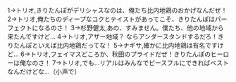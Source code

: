 1→トリオ,きりたんぽがデリシャスなのは、俺たち比内地鶏のおかげなんだぜ！
2→トリオ,俺たちのディープなコクとテイストがあってこそ、きりたんぽはパーフェクトになるのさ！
3→杉野健太,あの、すみません。僕たち、他の地域から来たんですけど...
4→トリオ,アザー地域？ ならアンダースタンドするだろ！きりたんぽといえば比内地鶏だってな！
5→ナギサ,確かに比内地鶏は有名ですけど...
6→トリオ,フェイマスどころか、秋田のプライドだぜ！きりたんぽのヒーローは俺なのさ！
7→トリオ,でも...リアルはみんなでピースフルにできればベストなんだけどな...（小声で）
